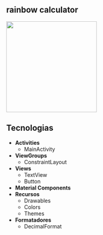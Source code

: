 ## rainbow calculator 

<img src="https://github.com/user-attachments/assets/8aa4c15d-fc46-485b-b4d0-04f9d13da1b1" width="240">



## Tecnologias

- **Activities**
  - MainActivity
- **ViewGroups**
  - ConstraintLayout
- **Views**
  - TextView
  - Button
- **Material Components**
- **Recursos**
  - Drawables
  - Colors
  - Themes
- **Formatadores**
  - DecimalFormat
